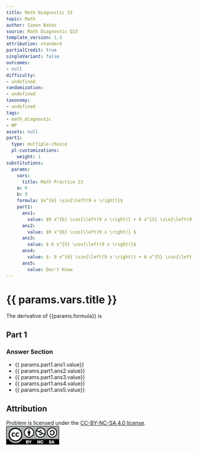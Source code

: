 ```yaml
---
title: Math Diagnostic 23
topic: Math
author: Simon Bates
source: Math Diagnostic Q23
template_version: 1.3
attribution: standard
partialCredit: true
singleVariant: false
outcomes:
- null
difficulty:
- undefined
randomization:
- undefined
taxonomy:
- undefined
tags:
- math_diagnostic
- MP
assets: null
part1:
  type: multiple-choice
  pl-customizations:
    weight: 1
substitutions:
  params:
    vars:
      title: Math Practice 23
    a: 6
    b: 9
    formula: $x^{6} \sin{\left(9 x \right)}$
    part1:
      ans1:
        value: $9 x^{6} \cos{\left(9 x \right)} + 6 x^{5} \sin{\left(9 x \right)}$
      ans2:
        value: $9 x^{6} \cos{\left(9 x \right)} $
      ans3:
        value: $ 6 x^{5} \cos{\left(9 x \right)}$
      ans4:
        value: $- 9 x^{6} \sin{\left(9 x \right)} + 6 x^{5} \cos{\left(9 x \right)}$
      ans5:
        value: Don't Know
---
```

# {{ params.vars.title }}
The derivative of {{params.formula}} is

## Part 1

### Answer Section

- {{ params.part1.ans1.value}}
- {{ params.part1.ans2.value}}
- {{ params.part1.ans3.value}}
- {{ params.part1.ans4.value}}
- {{ params.part1.ans5.value}}

## Attribution

Problem is licensed under the [CC-BY-NC-SA 4.0 license](https://creativecommons.org/licenses/by-nc-sa/4.0/).<br> ![The Creative Commons 4.0 license requiring attribution-BY, non-commercial-NC, and share-alike-SA license.](https://raw.githubusercontent.com/firasm/bits/master/by-nc-sa.png)